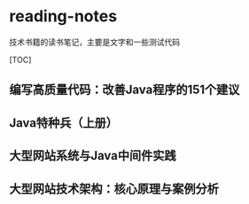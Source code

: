# reading-notes
技术书籍的读书笔记，主要是文字和一些测试代码

[TOC]

## 编写高质量代码：改善Java程序的151个建议

## Java特种兵（上册）

## 大型网站系统与Java中间件实践

## 大型网站技术架构：核心原理与案例分析
